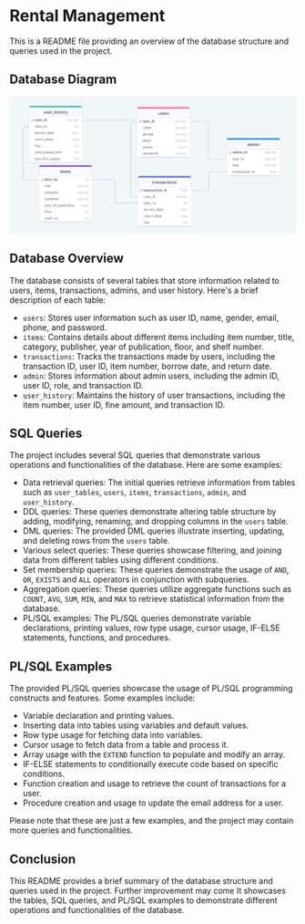 # Rental Management


This is a README file providing an overview of the database structure and queries used in the project.

## Database Diagram
![](https://github.com/DatabaseSystem19/database-project-Ankon0048/blob/main/db_Schema.jpg)

## Database Overview
The database consists of several tables that store information related to users, items, transactions, admins, and user history. Here's a brief description of each table:

- `users`: Stores user information such as user ID, name, gender, email, phone, and password.
- `items`: Contains details about different items including item number, title, category, publisher, year of publication, floor, and shelf number.
- `transactions`: Tracks the transactions made by users, including the transaction ID, user ID, item number, borrow date, and return date.
- `admin`: Stores information about admin users, including the admin ID, user ID, role, and transaction ID.
- `user_history`: Maintains the history of user transactions, including the item number, user ID, fine amount, and transaction ID.

## SQL Queries

The project includes several SQL queries that demonstrate various operations and functionalities of the database. Here are some examples:

- Data retrieval queries: The initial queries retrieve information from tables such as `user_tables`, `users`, `items`, `transactions`, `admin`, and `user_history`.
- DDL queries: These queries demonstrate altering table structure by adding, modifying, renaming, and dropping columns in the `users` table.
- DML queries: The provided DML queries illustrate inserting, updating, and deleting rows from the `users` table.
- Various select queries: These queries showcase filtering, and joining data from different tables using different conditions.
- Set membership queries: These queries demonstrate the usage of `AND`, `OR`, `EXISTS` and `ALL` operators in conjunction with subqueries.
- Aggregation queries: These queries utilize aggregate functions such as `COUNT`, `AVG`, `SUM`, `MIN`, and `MAX` to retrieve statistical information from the database.
- PL/SQL examples: The PL/SQL queries demonstrate variable declarations, printing values, row type usage, cursor usage, IF-ELSE statements, functions, and procedures.

## PL/SQL Examples

The provided PL/SQL queries showcase the usage of PL/SQL programming constructs and features. Some examples include:

- Variable declaration and printing values.
- Inserting data into tables using variables and default values.
- Row type usage for fetching data into variables.
- Cursor usage to fetch data from a table and process it.
- Array usage with the `EXTEND` function to populate and modify an array.
- IF-ELSE statements to conditionally execute code based on specific conditions.
- Function creation and usage to retrieve the count of transactions for a user.
- Procedure creation and usage to update the email address for a user.

Please note that these are just a few examples, and the project may contain more queries and functionalities.

## Conclusion

This README provides a brief summary of the database structure and queries used in the project. Further improvement may come
It showcases the tables, SQL queries, and PL/SQL examples to demonstrate different operations and functionalities of the database.
